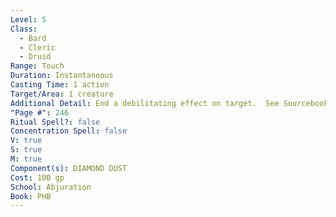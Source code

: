 ```yaml
---
Level: 5
Class:
  - Bard
  - Cleric
  - Druid
Range: Touch
Duration: Instantaneous
Casting Time: 1 action
Target/Area: 1 creature
Additional Detail: End a debilitating effect on target.  See Sourcebook.
"Page #": 246
Ritual Spell?: false
Concentration Spell: false
V: true
S: true
M: true
Component(s): DIAMOND DUST
Cost: 100 gp
School: Abjuration
Book: PHB
---
```

